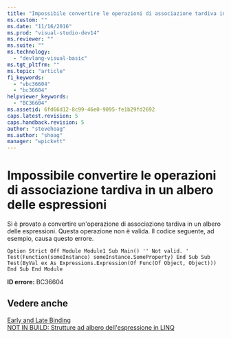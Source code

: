 ```yaml
---
title: "Impossibile convertire le operazioni di associazione tardiva in un albero delle espressioni | Microsoft Docs"
ms.custom: ""
ms.date: "11/16/2016"
ms.prod: "visual-studio-dev14"
ms.reviewer: ""
ms.suite: ""
ms.technology: 
  - "devlang-visual-basic"
ms.tgt_pltfrm: ""
ms.topic: "article"
f1_keywords: 
  - "vbc36604"
  - "bc36604"
helpviewer_keywords: 
  - "BC36604"
ms.assetid: 6fd66d12-8c99-46e0-9095-fe1b29fd2692
caps.latest.revision: 5
caps.handback.revision: 5
author: "stevehoag"
ms.author: "shoag"
manager: "wpickett"
---
```

# Impossibile convertire le operazioni di associazione tardiva in un albero delle espressioni
Si è provato a convertire un'operazione di associazione tardiva in un albero delle espressioni. Questa operazione non è valida. Il codice seguente, ad esempio, causa questo errore.  
  
```vb#  
Option Strict Off Module Module1 Sub Main() '' Not valid. ' Test(Function(someInstance) someInstance.SomeProperty) End Sub Sub Test(ByVal ex As Expressions.Expression(Of Func(Of Object, Object))) End Sub End Module  
```  
  
 **ID errore:** BC36604  
  
## Vedere anche  
 [Early and Late Binding](/dotnet/visual-basic/programming-guide/language-features/early-late-binding/early-and-late-binding)   
 [NOT IN BUILD: Strutture ad albero dell'espressione in LINQ](http://msdn.microsoft.com/it-it/1a2e8e74-4bbc-45ab-9a46-2b6cfce3bcb2)